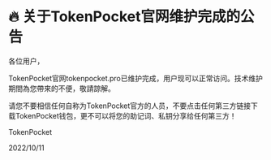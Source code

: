 # 🔥 关于TokenPocket官网维护完成的公告

各位用户，



TokenPocket官网tokenpocket.pro已维护完成，用户现可以正常访问。技术维护期間為您帶來的不便，敬請諒解。



请您不要相信任何自称为TokenPocket官方的人员，不要点击任何第三方链接下载TokenPocket钱包，更不可以将您的助记词、私钥分享给任何第三方！



TokenPocket

2022/10/11
